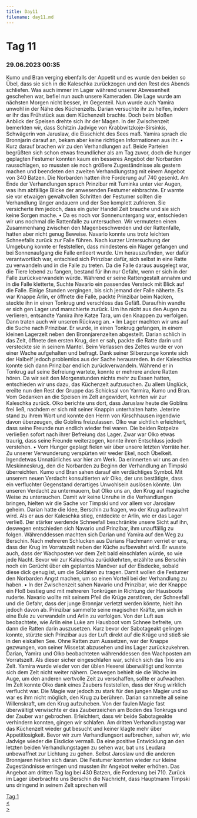 ```yaml
---
title: Day11
filename: day11.md
--- 
```


# Tag 11
###  29.06.2023 00:35
Kumo und Bran verging ebenfalls der Appetit und es wurde den beiden so Übel, dass sie sich in die Kaleschka zurückzogen und den Rest des Abends schliefen. Was auch immer im Lager während unserer Abwesenheit geschehen war, befiel nun auch unsere Kameraden. Die Lage wurde am nächsten Morgen nicht besser, im Gegenteil. Nun wurde auch Yamira unwohl in der Nähe des Küchenzelts. Darian versuchte ihr zu helfen, indem er ihr das Frühstück aus dem Küchenzelt brachte. Doch beim bloßen Anblick der Speisen drehte sich ihr der Magen. In der Zwischenzeit bemerkten wir, dass Schitzin Jadvige von Krabbwitzkoje-Sirsinkis, Schwägerin von Jaruslaw, die Eisschicht des Sees maß. Yamira sprach die Bronnjarin darauf an, bekam aber keine richtigen Informationen aus ihr.
•  Kurz darauf brachen wir zu den Verhandlungen auf. Beide Parteien begrüßten sich schon etwas freundlicher als am Tag zuvor, doch die hunger geplagten Festumer konnten kaum ein besseres Angebot der Norbarden rausschlagen, so mussten sie noch größere Zugeständnisse als gestern machen und beendeten den zweiten Verhandlungstag mit einem Angebot von 340 Batzen. Die Norbarden hatten ihre Forderung auf 740 gesenkt. Am Ende der Verhandlungen sprach Prinzibar mit Tuminka unter vier Augen, was ihm abfällige Blicke der anwesenden Festumer einbrachte. Er warnte sie vor etwaigen gewaltvollen Schritten der Festumer sollten die Verhandlung länger andauern und der See komplett zufrieren. Sie versicherte ihm jedoch, dass ein guter Handel Zeit brauche und sie sich keine Sorgen mache.
•  Da es noch vor Sonnenuntergang war, entschieden wir uns nochmal die Rattenfalle zu untersuchen. Wir vermuteten einen Zusammenhang zwischen den Magenbeschwerden und der Rattenfalle, hatten aber nicht genug Beweise. Navario konnte uns trotz leichten Schneefalls zurück zur Falle führen. Nach kurzer Untersuchung der Umgebung konnte er feststellen, dass mindestens ein Nager gefangen und bei Sonnenaufgang die Falle entleert wurde. Um herauszufinden, wer dafür verantwortlich war, entschied sich Prinzibar dafür, sich selbst in eine Ratte zu verwandeln und in die Falle zu treten. Da die Falle daraus ausgelegt war, die Tiere lebend zu fangen, bestand für ihn nur Gefahr, wenn er sich in der Falle zurückverwandeln würde. Während er seine Rattengestalt annahm und in die Falle kletterte, Suchte Navario ein passendes Versteck mit Blick auf die Falle. Einige Stunden vergingen, bis sich jemand der Falle näherte. Es war Knappe Arlin, er öffnete die Falle, packte Prinzibar beim Nacken, steckte ihn in einen Tonkrug und verschloss das Gefäß. Daraufhin wandte er sich gen Lager und marschierte zurück. Um ihn nicht aus den Augen zu verlieren, entsandte Yamira ihre Katze Tara, um den Knappen zu verfolgen. Dann traten auch wir unseren Rückweg an.
•  Im Lager machten wir uns auf die Suche nach Prinzibar. Er wurde, in einen Tonkrug gefangen, in einem kleinen Lagerzelt neben den Bronnjarenzelten abgestellt. Darian schlich in das Zelt, öffnete den ersten Krug, den er sah, packte die Ratte darin und versteckte sie in seinem Mantel. Beim Verlassen des Zeltes wurde er von einer Wache aufgehalten und befragt. Dank seiner Silberzunge konnte sich der Halbelf jedoch problemlos aus der Sache herausreden. In der Kaleschka konnte sich dann Prinzibar endlich zurückverwandeln. Während er in Tonkrug auf seine Befreiung wartete, konnte er mehrere andere Ratten hören. Da wir seit den Morgenstunden nichts mehr zu Essen hatten, entschieden wir uns dazu, das Küchenzelt aufzusuchen. Zu allem Unglück, ereilte nun den Rest der Gruppe das Schicksal von Yarmira, Kumo und Bran. Vom Gedanken an die Speisen im Zelt angewidert, kehrten wir zur Kaleschka zurück. Olko berichte uns dort, dass Jaruslaw heute die Goblins frei ließ, nachdem er sich mit seiner Knappin unterhalten hatte. Jeterine stand zu ihrem Wort und konnte den Herrn von Kirschhausen irgendwie davon überzeugen, die Goblins freizulassen. Olko war sichtlich erleichtert, dass seine Freunde nun endlich wieder frei waren. Die beiden Rotpelze verließen sofort nach ihrer Befreiung das Lager. Zwar war Olko etwas traurig, dass seine Freunde weiterzogen, konnte ihren Entschluss jedoch verstehen.
•  Vom Hunger geplagt fielen wir über unsere letzten Vorräte her. Zu unserer Verwunderung verspürten wir weder Ekel, noch Übelkeit. Irgendetwas Unnatürliches war hier am Werk. Da erinnerten wir uns an den Meskinneskrug, den die Norbarden zu Beginn der Verhandlung an Timpski überreichten. Kumo und Bran sahen darauf ein verdächtiges Symbol. Mit unserem neuen Verdacht konsultierten wir Olko, der uns bestätigte, dass ein verfluchter Gegenstand derartiges Unwohlsein auslösen könnte. Um unseren Verdacht zu untermauern, bat Olko uns an, den Krug auf magische Weise zu untersuchen. Damit wir keine Unruhe in die Verhandlungen bringen, hielten wir die Sache vor Timpski und vor allem vor Jaroslaw geheim. Darian hatte die Idee, Berschin zu fragen, wo der Krug aufbewahrt wird. Als er aus der Kaleschka stieg, entdeckte er Arlin, wie er das Lager verließ. Der stärker werdende Schneefall beschränkte unsere Sicht auf ihn, deswegen entschieden sich Navario und Prinzibar, ihm unauffällig zu folgen. Währenddessen machten sich Darian und Yamira auf den Weg zu Berschin. Nach mehreren Schlucken aus Darians Flachmann verriet er uns, dass der Krug im Vorratszelt neben der Küche aufbewahrt wird. Er wusste auch, dass der Wachposten vor dem Zelt bald einschlafen würde, so wie jede Nacht. Bevor wir zur Kaleschka zurückkehrten, erzählte uns Berschin noch ein Gerücht über ein geplantes Manöver auf der Eisdecke, sobald diese dick genug ist, um die Soldaten zu tragen. Damit wollen die Festumer den Norbarden Angst machen, um so einen Vorteil bei der Verhandlung zu haben.
•  In der Zwischenzeit sahen Navario und Prinzibar, wie der Knappe ein Floß bestieg und mit mehreren Tonkrügen in Richtung der Hausboote ruderte. Navario wollte mit seinem Pfeil die Krüge zerstören, der Schneefall und die Gefahr, dass der junge Bronnjar verletzt werden könnte, hielt ihn jedoch davon ab. Prinzibar sammelte seine magischen Kräfte, um sich in eine Eule zu verwandeln und Arlin zu verfolgen. Von der Luft aus beobachtete, wie Arlin eine Luke am Hausboot vom Schnee befreite, um dann die Ratten darin auszusetzen. Kurz bevor der Sabotageakt gelingen konnte, stürzte sich Prinzibar aus der Luft direkt auf die Krüge und stieß sie in den eiskalten See. Ohne Ratten zum Aussetzen, war der Knappe gezwungen, von seiner Missetat abzusehen und ins Lager zurückzukehren. Darian, Yamira und Olko beobachteten währenddessen den Wachposten am Vorratszelt. Als dieser sicher eingeschlafen war, schlich sich das Trio ans Zelt. Yamira wurde wieder von der üblen Hexerei überwältigt und konnte sich dem Zelt nicht weiter nähern. Deswegen behielt sie die Wache im Auge, um den anderen wertvolle Zeit zu verschaffen, sollte er aufwachen. Im Zelt konnte Olko dank eines Zaubers feststellen, dass der Krug wirklich verflucht war. Die Magie war jedoch zu stark für den jungen Magier und so war es ihm nicht möglich, den Krug zu berühren. Darian sammelte all seine Willenskraft, um den Krug aufzuheben. Von der faulen Magie fast überwältigt verwischte er das Zauberzeichen am Boden des Tonkrugs und der Zauber war gebrochen.
Erleichtert, dass wir beide Sabotageakte verhindern konnten, gingen wir schlafen. Am dritten Verhandlungstag war das Küchenzelt wieder gut besucht und keiner klagte mehr über Appetitlosigkeit. Bevor wir zum Verhandlungsort aufbrechen, sahen wir, wie Jadvige wieder die Eisdicke vermaß. Da eine positive Entwicklung an den letzten beiden Verhandlungstagen zu sehen war, bat uns Leudara unbewaffnet zur Lichtung zu gehen. Selbst Jaroslaw und die anderen Bronnjaren hielten sich daran. Die Festumer konnten wieder nur kleine Zugeständnisse erringen und mussten ihr Angebot weiter erhöhen. Das Angebot am dritten Tag lag bei 430 Batzen, die Forderung bei 710. Zurück im Lager überbrachte uns Berschin die Nachricht, dass Hauptmann Timpski uns dringend in seinem Zelt sprechen will

[Tag 1](README.md)<br>
[<](day10.md)<br>
[>](day12.md)<br>